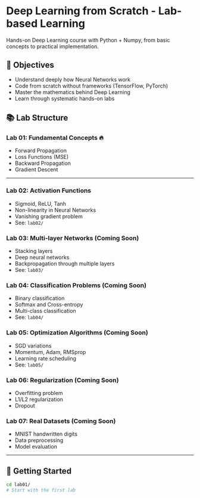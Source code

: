 # Deep Learning from Scratch - Lab-based Learning

Hands-on Deep Learning course with Python + Numpy, from basic concepts to practical implementation.

## 🎯 Objectives
- Understand deeply how Neural Networks work
- Code from scratch without frameworks (TensorFlow, PyTorch)
- Master the mathematics behind Deep Learning
- Learn through systematic hands-on labs

## 📚 Lab Structure

### **Lab 01: Fundamental Concepts** 🔥
- Forward Propagation
- Loss Functions (MSE)
- Backward Propagation
- Gradient Descent

---

### **Lab 02: Activation Functions**
- Sigmoid, ReLU, Tanh
- Non-linearity in Neural Networks
- Vanishing gradient problem
- See: `lab02/`

### **Lab 03: Multi-layer Networks** (Coming Soon)
- Stacking layers
- Deep neural networks
- Backpropagation through multiple layers
 - See: `lab03/`

### **Lab 04: Classification Problems** (Coming Soon)
- Binary classification
- Softmax and Cross-entropy
- Multi-class classification
 - See: `lab04/`

### **Lab 05: Optimization Algorithms** (Coming Soon)
- SGD variations
- Momentum, Adam, RMSprop
- Learning rate scheduling
 - See: `lab05/`

### **Lab 06: Regularization** (Coming Soon)
- Overfitting problem
- L1/L2 regularization
- Dropout

### **Lab 07: Real Datasets** (Coming Soon)
- MNIST handwritten digits
- Data preprocessing
- Model evaluation

---

## 🚀 Getting Started

```bash
cd lab01/
# Start with the first lab
```